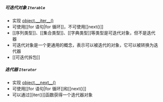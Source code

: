 ##### 可迭代对象 `Iterable`
- 实现 [object.\_\_iter\_\_()](object.__iter__()) 
- 可使用[[for 语句|for 循环]]，不可使用[[next()]]
- [[序列类型]]、[[集合类型]]、[[字典类型]]等类型是可迭代对象，但不是迭代器
- 可迭代对象是一个更通用的概念，表示可以被迭代的对象，它可以被转换为迭代器
- [[可迭代拆包]]
##### 迭代器 `Iterator`
- 实现 [object.\_\_next\_\_()](object.__next__()) 
- 可使用[[for 语句|for 循环]]和[[next()]]
- 可以通过[[iter()]]函数获得一个迭代器对象